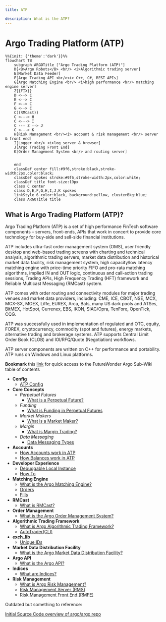 ```yaml
---
title: ATP

description: What is the ATP?
---
```


# Argo Trading Platform (ATP)

```mermaid
%%{init: {'theme':'dark'}}%%
flowchart TB
    subgraph ARGOTitle ["Argo Trading Platform (ATP)"]
    D[<B>Argo Robots</B> <br/> <i>Algorithmic trading server]
    E[Market Data Feeder]
    F[Argo Trading API <br/><i> C++, C#, REST APIs]
    G[Argo Matching Engine <br/> <i>high performance <br/> matching engine server]
    Z{{FIX}}
    D <--> C
    E <--> C
    F <--> C
    G <--> C
    C((RMCast))
    C <---> H
    C <---> I
    C --- Z --> J
    C <---> K
    H[Risk Management <br/><i> account & risk management <br/> server & front end]
    I[Logger <br/> <i>log server & browser]
    J[Argo Trading Front End]
    K[Order Management System <br/> and routing server]
    
        
    end
    classDef center fill:#9f6,stroke:black,stroke-width:2px,color:black;
    classDef spokes stroke:#9f6,stroke-width:2px,color:white;
    classDef title font-size:19px
    class C center
    class D,E,F,G,H,I,J,K spokes
    linkStyle 6 color:black, background:yellow, clusterBkg:blue;
    class ARGOTitle title

```

## What is Argo Trading Platform (ATP)?

Argo Trading Platform (ATP) is a set of high performance FinTech software components – servers, front-ends, APIs that work in concert to provide core technology for buy-side and sell-side financial institutions.

ATP includes ultra-fast order management system (OMS), user friendly desktop and web-based trading screens with charting and technical analysis, algorithmic trading servers, market data distribution and historical market data facility, risk management system, high capacity/low latency matching engine with price-time priority FIFO and pro-rata matching algorithms, implied IN and OUT logic, continuous and call-action trading sessions, Trading APIs, High Frequency Trading (HFT) framework and Reliable Multicast Messaging (RMCast) system.

ATP comes with order routing and connectivity modules for major trading venues and market data providers, including: CME,  ICE,  CBOT, NSE, MCX, MCX-SX, MOEX, Liffe, EUREX, Arca, Bats, many US dark pools and ATSes, BitMEX, HotSpot, Currenex, EBS, IKON, SIAC/Opra, TenFore, OpenTick, CQG.

ATP was successfully used in implementation of regulated and OTC,  equity, FOREX, cryptocurrency, commodity (spot and futures), energy markets, alternative trading and brokerage systems. ATP supports Central Limit Order Book (CLOB) and IOI/RFQ/Quote (Negotiation) workflows.

ATP server components are written on C++ for performance and portability.  ATP runs on Windows and Linux platforms.


**Bookmark** this [link](https://gitlab.dev.blockriver.tech/durafi/durafi/-/wikis/Argo/Wiki/Home) for quick access to the FutureWonder Argo Sub-Wiki table of contents

- **Config**
  - [ATP Config](/durafi/durafi/-/wikis/Argo/Wiki/Config/Home)
- **Core Concepts**
  - _Perpetual Futures_ 
    - [What is a Perpetual Future?](https://gitlab.dev.blockriver.tech/durafi/durafi/-/wikis/Argo/Wiki/Core-Concepts/Perpetual-Futures/What-is-a-Perpetual-Future%3F)
  - _Funding_
    - [What is Funding in Perpetual Futures](https://gitlab.dev.blockriver.tech/durafi/durafi/-/wikis/Argo/Wiki/Core-Concepts/Funding/What-is-Funding-in-Perpetual-Futures%3F)
  - _Market Makers_
    - [What is a Market Maker?](https://gitlab.dev.blockriver.tech/durafi/durafi/-/wikis/Argo/Wiki/Core-Concepts/Market-Makers/What-is-a-Market-Maker%3F)
  - _Margin_
    - [What is Margin Trading?](https://gitlab.dev.blockriver.tech/durafi/durafi/-/wikis/Argo/Wiki/Core-Concepts/Margin/What-is-Margin-Trading%3F)
  - _Data Messaging_
    - [Data Messaging Types](https://gitlab.dev.blockriver.tech/durafi/durafi/-/wikis/Argo/Wiki/Core-Concepts/Data-Messaging/Data-Messaging-Types)
- **Accounts**
  - [How Accounts work in ATP](https://gitlab.dev.blockriver.tech/durafi/durafi/-/wikis/Argo/Wiki/Accounts/How-Accounts-Work-in-ATP)
  - [How Balances work in ATP](https://gitlab.dev.blockriver.tech/durafi/durafi/-/wikis/Argo/Wiki/Accounts/How-Balances-Work-in-ATP)
- **Developer Experience**
  - [Debuggable Local Instance](/durafi/durafi/-/wikis/Argo/Debug-Configuration)
  - [How To](https://gitlab.dev.blockriver.tech/durafi/durafi/-/wikis/Argo/Wiki/Developer-Experience/How-To)
- **Matching Engine**
  - [What is the Argo Matching Engine?](https://gitlab.dev.blockriver.tech/durafi/durafi/-/wikis/Argo/Wiki/Matching-Engine/What-is-the-Argo-Matching-Engine%3F)
  - [Orders](https://gitlab.dev.blockriver.tech/durafi/durafi/-/wikis/Argo/Wiki/Matching-Engine/Orders) 
  - [Fills](https://gitlab.dev.blockriver.tech/durafi/durafi/-/wikis/Argo/Wiki/Matching-Engine/Fills)
- **RMCast**
  - [What is RMCast?](https://gitlab.dev.blockriver.tech/durafi/durafi/-/wikis/Argo/Wiki/RMCast/What-is-RMCast)
- **Order Management**
  - [What is the Argo Order Management System?](https://gitlab.dev.blockriver.tech/durafi/durafi/-/wikis/Argo/Wiki/Order-Management/What-is-Argo-Order-Management-System)
- **Algorithmic Trading Framework**
  - [What is Argo Algorithmic Trading Framework?](https://gitlab.dev.blockriver.tech/durafi/durafi/-/wikis/Argo/Wiki/Algo/What-is-Argo-Algorithmic-Trading-Framework%3F)
  - [AutoTrader(CLI)](https://gitlab.dev.blockriver.tech/durafi/durafi/-/wikis/Argo/Wiki/AutoTrader(CLI)/How-To)
- **exch_lib**
  - [Unique IDs](https://gitlab.dev.blockriver.tech/durafi/durafi/-/wikis/Argo/Wiki/exch_lib/Unique-IDs)
- **Market Data Distribution Facility**
  - [What is the Argo Market Data Distribution Facility?](https://gitlab.dev.blockriver.tech/durafi/durafi/-/wikis/Argo/Wiki/Market-Data-Distribution-Facility/What-is-the-Argo-Market-Data-Distribution-Facility%3F)
- **Argo API**
  - [What is the Argo API?](https://gitlab.dev.blockriver.tech/durafi/durafi/-/wikis/Argo/Wiki/API/What-is-the-Argo-API%3F)
- **Indices**
  - [What are Indices?](https://gitlab.dev.blockriver.tech/durafi/durafi/-/wikis/Argo/Wiki/Indices/What-are-Indices%3F)
- **Risk Management**
  - [What is Argo Risk Management?](https://gitlab.dev.blockriver.tech/durafi/durafi/-/wikis/Argo/Wiki/Risk-Management/What-is-Argo-Risk-Management)
  - [Risk Management Server (RMS)](https://gitlab.dev.blockriver.tech/durafi/durafi/-/wikis/Argo/Wiki/Risk-Management/Risk-Management-Server)
  - [Risk Management Front End (RMFE)](https://gitlab.dev.blockriver.tech/durafi/durafi/-/wikis/Argo/Wiki/Risk-Management/Risk-Management-Front-End)

Outdated but something to reference:

[Initial Source Code overview of argo/argo repo](Argo/Wiki/Initial-Technical-Source-Code-Overview)